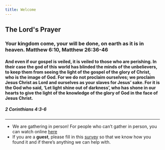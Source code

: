 ```yaml
---
title: Welcome
---
```


## The Lord's Prayer
### Your kingdom come, your will be done, on earth as it is in heaven. Matthew 6:10, Matthew 26:36-46

#### And even if our gospel is veiled, it is veiled to those who are perishing. In their case the god of this world has blinded the minds of the unbelievers, to keep them from seeing the light of the gospel of the glory of Christ, who is the image of God. For we do not proclaim ourselves; we proclaim Jesus Christ as Lord and ourselves as your slaves for Jesus’ sake. For it is the God who said, ‘Let light shine out of darkness’, who has shone in our hearts to give the light of the knowledge of the glory of God in the face of Jesus Christ. 


##### 2 Corinthians 4:3-6

---
- We are gathering in person! For people who can’t gather in person, you can watch online [here](https://stgeorgeshurstville.org.au/sunday-english-online)
- If you are a **guest**, please fill in this [survey](https://tinyurl.com/SGHACsurvey) so that we know how you found it and if there’s anything we can help with.
